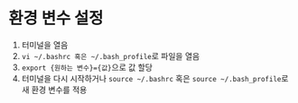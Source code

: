 # 환경 변수 설정

1. 터미널을 열음
2. `vi ~/.bashrc 혹은 ~/.bash_profile`로 파일을 열음
3. `export {원하는 변수}={값}`으로 값 할당
4. 터미널을 다시 시작하거나 `source ~/.bashrc` 혹은 `source ~/.bash_profile`로 새 환경 변수를 적용